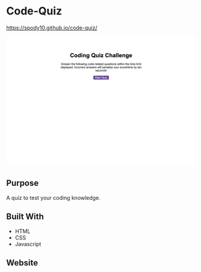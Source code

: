 # Code-Quiz

https://spody10.github.io/code-quiz/

![Screenshot](/assets/images/screencapture-code-quiz.png)

## Purpose

A quiz to test your coding knowledge.

## Built With

- HTML
- CSS
- Javascript

## Website
